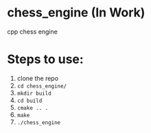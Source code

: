 # chess_engine (In Work)
cpp chess engine
# Steps to use:
1) clone the repo
1) ```cd chess_engine/```
1) ```mkdir build```
1) ```cd build```
1) ```cmake .. .```
1) ```make```
1) ```./chess_engine```
